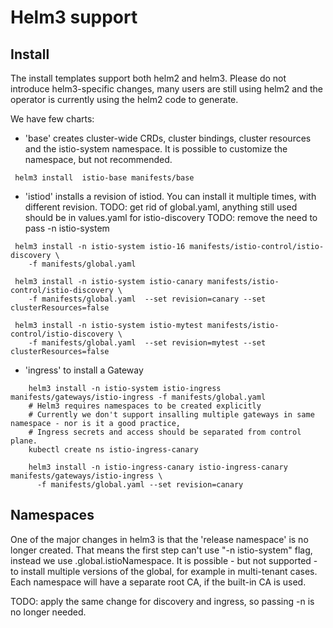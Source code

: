 # Helm3 support

## Install

The install templates support both helm2 and helm3. Please do not introduce helm3-specific changes, many
users are still using helm2 and the operator is currently using the helm2 code to generate.

We have few charts:

- 'base' creates cluster-wide CRDs, cluster bindings, cluster resources and the istio-system namespace.
  It is possible to customize the namespace, but not recommended.

```shell script
 helm3 install  istio-base manifests/base
```

- 'istiod' installs a revision of istiod.  You can install it multiple times, with different revision.
TODO: get rid of global.yaml, anything still used should be in values.yaml for istio-discovery
TODO: remove the need to pass -n istio-system

```shell script
 helm3 install -n istio-system istio-16 manifests/istio-control/istio-discovery \
    -f manifests/global.yaml

 helm3 install -n istio-system istio-canary manifests/istio-control/istio-discovery \
    -f manifests/global.yaml  --set revision=canary --set clusterResources=false

 helm3 install -n istio-system istio-mytest manifests/istio-control/istio-discovery \
    -f manifests/global.yaml  --set revision=mytest --set clusterResources=false
```

- 'ingress' to install a Gateway

```shell script
    helm3 install -n istio-system istio-ingress manifests/gateways/istio-ingress -f manifests/global.yaml
    # Helm3 requires namespaces to be created explicitly
    # Currently we don't support insalling multiple gateways in same namespace - nor is it a good practice,
    # Ingress secrets and access should be separated from control plane.
    kubectl create ns istio-ingress-canary

    helm3 install -n istio-ingress-canary istio-ingress-canary manifests/gateways/istio-ingress \
      -f manifests/global.yaml --set revision=canary
```

## Namespaces

One of the major changes in helm3 is that the 'release namespace' is no longer created.
That means the first step can't use "-n istio-system" flag, instead we use .global.istioNamespace.
It is possible - but not supported - to install multiple versions of the global, for example in
multi-tenant cases. Each namespace will have a separate root CA, if the built-in CA is used.

TODO: apply the same change for discovery and ingress, so passing -n is no longer needed.

